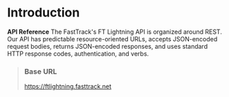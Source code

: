 # Introduction

**API Reference**
The FastTrack's FT Lightning API is organized around REST. Our API has predictable resource-oriented URLs, accepts JSON-encoded request bodies, returns JSON-encoded responses, and uses standard HTTP response codes, authentication, and verbs.


> ### Base URL
>
> https://ftlightning.fasttrack.net
